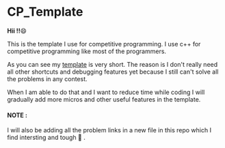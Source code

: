 # CP_Template

**Hii !!**:smile:

This is the template I use for competitive programming.
I use c++ for competitive programming like most of the programmers.

As you can see my [template](./template.cpp) is very short. The reason is I don't really need all other shortcuts and debugging features yet because I still can't solve all the problems in any contest.

When I am able to do that and I want to reduce time while coding I will gradually add more micros and other useful features in the template.



#### **NOTE** : 
I will also be adding all the problem links in a new file in this repo which I find intersting and tough 💪 .
